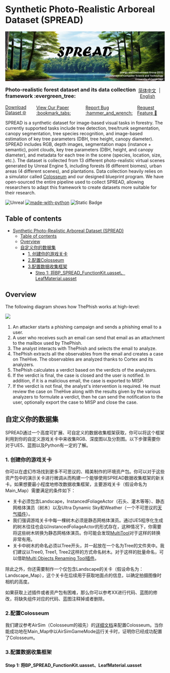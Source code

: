 # Synthetic Photo-Realistic Arboreal Dataset (SPREAD)

<div>
    <a align="center">
        <img src="images\logo_banner.png"> 
    </a>
    <p align="center">
        <div style="display: flex; justify-content: space-between; align-items: center;">
            <h3 style="margin: 0;">Photo-realistic forest dataset and its data collection framework :evergreen_tree:</h3>
            <div>
                <a href="#" style="margin-right: 5px;">简体中文</a>
                <span>|</span>
                <a href="#" style="margin-left: 5px;">English</a>
            </div>
        </div>
        <br />
        <div style="display: flex; justify-content: space-between; align-items: center;">
            <a href="https://www.cambridge.org/engage/coe/article-details/657491c25bc9fcb5c9727f79">Download Dataset 🌐</a>
            <a href="https://www.cambridge.org/engage/coe/article-details/657491c25bc9fcb5c9727f79">View Our Paper :bookmark_tabs:</a>
            <a href="https://github.com/MingyueX/GreenLens/issues">Report Bug :hammer_and_wrench:</a>
            <a href="https://github.com/MingyueX/GreenLens/issues">Request Feature 🙋</a>
        </div>
    </p>
</div>

SPREAD is a synthetic dataset for image-based visual tasks in forestry. The currently supported tasks include tree detection, tree/trunk segmentation, canopy segmentation, tree species recognition, and image-based estimation of key tree parameters (DBH, tree height, canopy diameter). SPREAD includes RGB, depth images, segmentation maps (instance + semantic), point clouds, key tree parameters (DBH, height, and canopy diameter), and metadata for each tree in the scene (species, location, size, etc.). The dataset is collected from 13 different photo-realistic virtual scenes generated by Unreal Engine 5, including forests (6 different biomes), urban areas (4 different scenes), and plantations. Data collection heavily relies on a simulator called [Colosseum](https://github.com/CodexLabsLLC/Colosseum) and our designed blueprint program. We have open-sourced the entire pipeline used to collect SPREAD, allowing researchers to adapt this framework to create datasets more suitable for their research.

![Unreal](https://img.shields.io/badge/made_with-UE%205-%2339477F?style=flat&logo=unrealengine&logoColor=white)
[![made-with-python](https://img.shields.io/badge/made%20with-Python%203.8-1f425f.svg?logo=python)](https://www.python.org/)
![Static Badge](https://img.shields.io/badge/machine_learning-Dataset-%23EE4C2C?style=flat&logo=pytorch&logoColor=%23EE4C2C)
<!-- [![GitHub](https://img.shields.io/github/license/emalderson/ThePhish)](https://github.com/emalderson/ThePhish/blob/master/LICENSE) -->


## Table of contents

- [Synthetic Photo-Realistic Arboreal Dataset (SPREAD)](#synthetic-photo-realistic-arboreal-dataset-spread)
	- [Table of contents](#table-of-contents)
	- [Overview](#overview)
	- [自定义你的数据集](#自定义你的数据集)
		- [1. 创建你的游戏关卡](#1-创建你的游戏关卡)
		- [2.配置Colosseum](#2配置colosseum)
		- [3.配置数据收集框架](#3配置数据收集框架)
			- [Step 1: 将BP\_SPREAD\_FunctionKit.uasset、LeafMaterial.uasset](#step-1-将bp_spread_functionkituassetleafmaterialuasset)

## Overview

The following diagram shows how ThePhish works at high-level:

<img src="pipeline_overview.png" width="700">

 1. An attacker starts a phishing campaign and sends a phishing email to a user.
 2. A user who receives such an email can send that email as an attachment to the mailbox used by ThePhish.
 3. The analyst interacts with ThePhish and selects the email to analyze.
 4. ThePhish extracts all the observables from the email and creates a case on TheHive. The observables are analyzed thanks to Cortex and its analyzers.
 5. ThePhish calculates a verdict based on the verdicts of the analyzers.
 6. If the verdict is final, the case is closed and the user is notified. In addition, if it is a malicious email, the case is exported to MISP.
 7. If the verdict is not final, the analyst's intervention is required. He must review the case on TheHive along with the results given by the various analyzers to formulate a verdict, then he can send the notification to the user, optionally export the case to MISP and close the case.

## 自定义你的数据集

SPREAD通过一个高度可扩展、可自定义的数据收集框架获取，你可以将这个框架利用到你的自定义游戏关卡中来收集RGB、深度图以及分割图。以下步骤需要你对于UE5、蓝图以及Python有一定的了解。

### 1. 创建你的游戏关卡

你可以在虚幻市场找到更多不可思议的、精美制作的环境资产包。你可以对于这些资产包中的演示关卡进行微调从而构建一个能够使用SPREAD数据收集框架的新关卡。如果想要最小程度地修改数据收集框架，主要游戏关卡（假设命名为Main_Map）需要满足的条件如下：
- 关卡必须包含Landscape，InstancedFoliageActor（石头、灌木等等）、静态网格体演员（树木）以及Ultra Dynamic Sky和Weather（一个不可思议的[天气插件](https://www.unrealengine.com/marketplace/en-US/product/ultra-dynamic-sky)）。
- 我们强调游戏关卡中每一棵树木必须是静态网格体演员。通过UE5程序化生成的树木往往也会以InstancedFoliageActor的形式存在，这种情况下，你需要将这些树木转换为静态网格体演员。你可能会发现[MultiTool](https://www.unrealengine.com/marketplace/en-US/product/multitool-quick-batch-operations-on-assets)对于这样的转换非常有用。
- 关卡中树木的命名必须以Tree开头，并一起放在一个名为Tree的文件夹中。我们建议以Tree0, Tree1, Tree2这样的方式命名树木。对于这样的批量命名，可以借助[Multi Objects Renaming Tool插件](https://www.unrealengine.com/marketplace/en-US/product/multi-objects-renaming-tool)。

除此之外，你还需要制作一个仅包含Landscape的关卡（假设命名为：Landscape_Map），这个关卡在后续用于获取地面点的信息，以确定拍摄图像时相机的高度。

如果获取上述插件或者资产包有困难，那么你可以参考XX进行代码、蓝图的修改，将缺失组件对应的代码、蓝图注释掉或者删除。

### 2.配置Colosseum

我们建议参考AirSim（Colosseum的祖先）的[详细文档](https://microsoft.github.io/AirSim/unreal_custenv/)来配置Colosseum。当你能成功地在Main_Map中以AirSimGameMode运行关卡时，证明你已经成功配置了Colosseum。

### 3.配置数据收集框架

#### Step 1: 将BP_SPREAD_FunctionKit.uasset、LeafMaterial.uasset 
